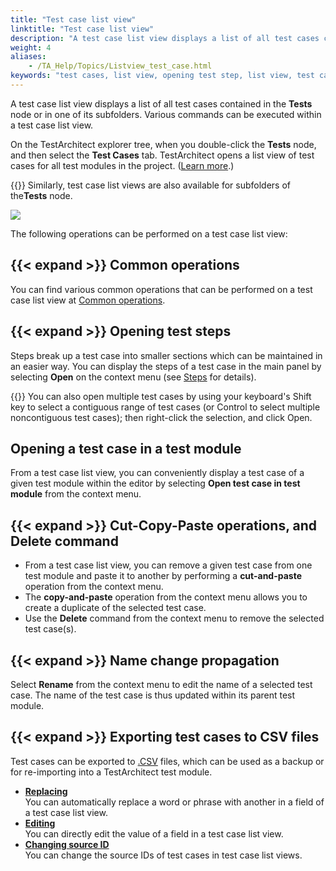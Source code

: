 ```yaml
--- 
title: "Test case list view"
linktitle: "Test case list view"
description: "A test case list view displays a list of all test cases contained in the Tests node or in one of its subfolders. Various commands can be executed within a test case list view."
weight: 4
aliases: 
    - /TA_Help/Topics/Listview_test_case.html
keywords: "test cases, list view, opening test step, list view, test cases, opening test case, renaming, sorting, copying text, filters, editing multiple fields"
---
```


A test case list view displays a list of all test cases contained in the **Tests** node or in one of its subfolders. Various commands can be executed within a test case list view.

On the TestArchitect explorer tree, when you double-click the **Tests** node, and then select the **Test Cases** tab. TestArchitect opens a list view of test cases for all test modules in the project. \([Learn more](/user-guide/tests/test-cases/).\)

{{<note>}} Similarly, test case list views are also available for subfolders of the**Tests** node.

![](/images/TA_Help/Images/Listview_test_case.png)

The following operations can be performed on a test case list view:

## {{< expand >}} Common operations

You can find various common operations that can be performed on a test case list view at [Common operations](/user-guide/projects-and-project-items/project-items/list-view/common-operations/).

## {{< expand >}} Opening test steps

Steps break up a test case into smaller sections which can be maintained in an easier way. You can display the steps of a test case in the main panel by selecting **Open** on the context menu \(see [Steps](/user-guide/tests/test-cases/test-steps/) for details\).

{{<tip>}} You can also open multiple test cases by using your keyboard's Shift key to select a contiguous range of test cases \(or Control to select multiple noncontiguous test cases\); then right-click the selection, and click Open.

## Opening a test case in a test module

From a test case list view, you can conveniently display a test case of a given test module within the editor by selecting **Open test case in test module** from the context menu.

## {{< expand >}} Cut-Copy-Paste operations, and Delete command

-   From a test case list view, you can remove a given test case from one test module and paste it to another by performing a **cut-and-paste** operation from the context menu.
-   The **copy-and-paste** operation from the context menu allows you to create a duplicate of the selected test case.
-   Use the **Delete** command from the context menu to remove the selected test case\(s\).

## {{< expand >}} Name change propagation

Select **Rename** from the context menu to edit the name of a selected test case. The name of the test case is thus updated within its parent test module.

## {{< expand >}} Exporting test cases to CSV files

Test cases can be exported to [.CSV](/user-guide/tests/exporting-and-importing-tests/exporting-to-csv-files/exporting-a-test-case) files, which can be used as a backup or for re-importing into a TestArchitect test module.

-   **[Replacing](/user-guide/projects-and-project-items/project-items/list-view/test-case-list-view/replacing)**  
You can automatically replace a word or phrase with another in a field of a test case list view.
-   **[Editing](/user-guide/projects-and-project-items/project-items/list-view/test-case-list-view/editing)**  
You can directly edit the value of a field in a test case list view.
-   **[Changing source ID](/user-guide/projects-and-project-items/project-items/list-view/test-case-list-view/changing-source-id)**  
You can change the source IDs of test cases in test case list views.




